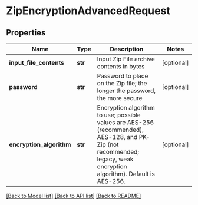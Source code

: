 # ZipEncryptionAdvancedRequest

## Properties
Name | Type | Description | Notes
------------ | ------------- | ------------- | -------------
**input_file_contents** | **str** | Input Zip File archive contents in bytes | [optional] 
**password** | **str** | Password to place on the Zip file; the longer the password, the more secure | [optional] 
**encryption_algorithm** | **str** | Encryption algorithm to use; possible values are AES-256 (recommended), AES-128, and PK-Zip (not recommended; legacy, weak encryption algorithm).  Default is AES-256. | [optional] 

[[Back to Model list]](../README.md#documentation-for-models) [[Back to API list]](../README.md#documentation-for-api-endpoints) [[Back to README]](../README.md)


